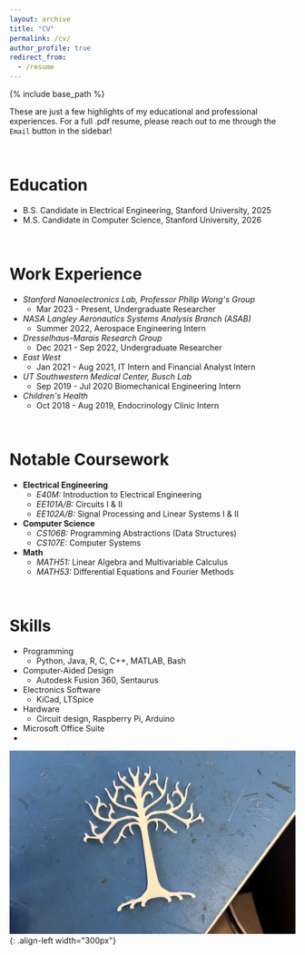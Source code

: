 ```yaml
---
layout: archive
title: "CV"
permalink: /cv/
author_profile: true
redirect_from:
  - /resume
---
```


{% include base_path %}

These are just a few highlights of my educational and professional experiences. For a full .pdf resume, please reach out to me through the `Email` button in the sidebar!

<br/>

Education
======
* B.S. Candidate in Electrical Engineering, Stanford University, 2025
* M.S. Candidate in Computer Science, Stanford University, 2026

<br/>

Work Experience
======
* *Stanford Nanoelectronics Lab, Professor Philip Wong's Group*
  * Mar 2023 - Present, Undergraduate Researcher
* *NASA Langley Aeronautics Systems Analysis Branch (ASAB)*
  * Summer 2022, Aerospace Engineering Intern
* *Dresselhaus-Marais Research Group*
  * Dec 2021 - Sep 2022, Undergraduate Researcher
* *East West*
  * Jan 2021 - Aug 2021, IT Intern and Financial Analyst Intern
* *UT Southwestern Medical Center, Busch Lab*
  * Sep 2019 - Jul 2020 Biomechanical Engineering Intern
* *Children's Health*
  * Oct 2018 - Aug 2019, Endocrinology Clinic Intern


<br/>

Notable Coursework
======
* **Electrical Engineering**
  * *E40M:* Introduction to Electrical Engineering
  * *EE101A/B:* Circuits I & II
  * *EE102A/B:* Signal Processing and Linear Systems I & II
* **Computer Science**
  * *CS106B:* Programming Abstractions (Data Structures)
  * *CS107E:* Computer Systems
* **Math** 
  * *MATH51:* Linear Algebra and Multivariable Calculus
  * *MATH53:* Differential Equations and Fourier Methods
  
<br/>

Skills
======
* Programming
  * Python, Java, R, C, C++, MATLAB, Bash
* Computer-Aided Design
  * Autodesk Fusion 360, Sentaurus
* Electronics Software
  * KiCad, LTSpice
* Hardware
  * Circuit design, Raspberry Pi, Arduino
* Microsoft Office Suite
* 

![Gondor print](/images/gondor.png){: .align-left width="300px"}


<br/>

